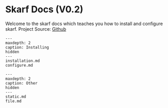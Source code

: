 # Skarf Docs (V0.2)

Welcome to the skarf docs which teaches you how to install and configure
skarf. Project Source: [Github](https://github.com/woooferz/skarf)

```{toctree}
---
maxdepth: 2
caption: Installing
hidden
---
installation.md
configure.md
```

```{toctree}
---
maxdepth: 2
caption: Other
hidden
---
static.md
file.md
```
